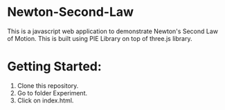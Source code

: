 # Newton-Second-Law
This is a javascript web application to demonstrate Newton's Second Law of Motion. This is built using PIE Library on top of three.js library. 

# Getting Started:
1. Clone this repository.
2. Go to folder Experiment.
3. Click on index.html.

